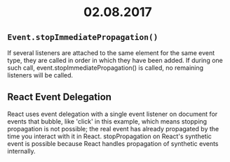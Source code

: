 <h1 align="center">02.08.2017</h1>

## `Event.stopImmediatePropagation()`

If several listeners are attached to the same element for the same event type, they are called in order in which they have been added. If during one such call, event.stopImmediatePropagation() is called, no remaining listeners will be called.

## React Event Delegation

React uses event delegation with a single event listener on document for events that bubble, like 'click' in this example, which means stopping propagation is not possible; the real event has already propagated by the time you interact with it in React. stopPropagation on React's synthetic event is possible because React handles propagation of synthetic events internally.

